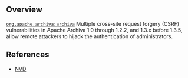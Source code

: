 ## Overview
[`org.apache.archiva:archiva`](http://search.maven.org/#search%7Cga%7C1%7Ca%3A%22archiva%22)
Multiple cross-site request forgery (CSRF) vulnerabilities in Apache Archiva 1.0 through 1.2.2, and 1.3.x before 1.3.5, allow remote attackers to hijack the authentication of administrators.

## References
- [NVD](https://web.nvd.nist.gov/view/vuln/detail?vulnId=CVE-2011-1026)